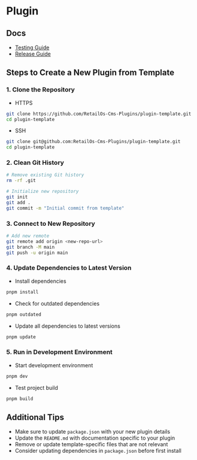 # Plugin

## Docs

 - [Testing Guide](./tests/README.md)
 - [Release Guide](./RELEASE_GUIDE.md)


## Steps to Create a New Plugin from Template

### 1. Clone the Repository

- HTTPS
```bash
git clone https://github.com/RetailOs-Cms-Plugins/plugin-template.git
cd plugin-template
```

- SSH
```bash
git clone git@github.com:RetailOs-Cms-Plugins/plugin-template.git
cd plugin-template
```

### 2. Clean Git History
```bash
# Remove existing Git history
rm -rf .git

# Initialize new repository
git init
git add .
git commit -m "Initial commit from template"
```

### 3. Connect to New Repository
```bash
# Add new remote
git remote add origin <new-repo-url>
git branch -M main
git push -u origin main
```

### 4. Update Dependencies to Latest Version
- Install dependencies
```bash
pnpm install
```

- Check for outdated dependencies
```bash
pnpm outdated
```

- Update all dependencies to latest versions
```bash
pnpm update
```



### 5. Run in Development Environment
- Start development environment
```bash
pnpm dev
```

- Test project build
```bash
pnpm build
```

## Additional Tips

- Make sure to update `package.json` with your new plugin details
- Update the `README.md` with documentation specific to your plugin
- Remove or update template-specific files that are not relevant
- Consider updating dependencies in `package.json` before first install